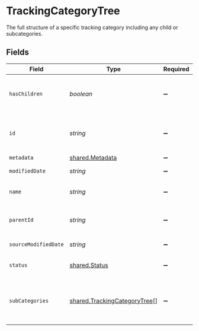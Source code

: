 # TrackingCategoryTree

The full structure of a specific tracking category including any child or subcategories.


## Fields

| Field                                                                               | Type                                                                                | Required                                                                            | Description                                                                         | Example                                                                             |
| ----------------------------------------------------------------------------------- | ----------------------------------------------------------------------------------- | ----------------------------------------------------------------------------------- | ----------------------------------------------------------------------------------- | ----------------------------------------------------------------------------------- |
| `hasChildren`                                                                       | *boolean*                                                                           | :heavy_minus_sign:                                                                  | Boolean value indicating whether this category has SubCategories                    |                                                                                     |
| `id`                                                                                | *string*                                                                            | :heavy_minus_sign:                                                                  | The identifier for the item, unique per tracking category                           |                                                                                     |
| `metadata`                                                                          | [shared.Metadata](../../../sdk/models/shared/metadata.md)                           | :heavy_minus_sign:                                                                  | N/A                                                                                 |                                                                                     |
| `modifiedDate`                                                                      | *string*                                                                            | :heavy_minus_sign:                                                                  | N/A                                                                                 | 2022-10-23T00:00:00.000Z                                                            |
| `name`                                                                              | *string*                                                                            | :heavy_minus_sign:                                                                  | The name of the tracking category                                                   |                                                                                     |
| `parentId`                                                                          | *string*                                                                            | :heavy_minus_sign:                                                                  | The identifier for this item's immediate parent                                     |                                                                                     |
| `sourceModifiedDate`                                                                | *string*                                                                            | :heavy_minus_sign:                                                                  | N/A                                                                                 | 2022-10-23T00:00:00.000Z                                                            |
| `status`                                                                            | [shared.Status](../../../sdk/models/shared/status.md)                               | :heavy_minus_sign:                                                                  | Current state of the tracking category.                                             |                                                                                     |
| `subCategories`                                                                     | [shared.TrackingCategoryTree](../../../sdk/models/shared/trackingcategorytree.md)[] | :heavy_minus_sign:                                                                  | A collection of subcategories that are nested beneath this category.                |                                                                                     |